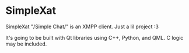 # SimpleXat
SimpleXat "/Simple Chat/" is an XMPP client. Just a lil project :3 

It's going to be built with Qt libraries using C++, Python, and QML. C logic may be included.
